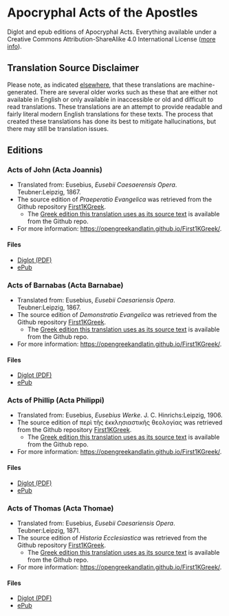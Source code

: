 # Apocryphal Acts of the Apostles

Diglot and epub editions of Apocryphal Acts. Everything available under a Creative Commons Attribution-ShareAlike 4.0 International License ([more info](https://creativecommons.org/licenses/by-sa/4.0/)).

## Translation Source Disclaimer

Please note, as indicated [elsewhere](https://github.com/AppianWayPress), that these translations are machine-generated. There are several older works such as these that are either not available in English or only available in inaccessible or old and difficult to read translations. These translations are an attempt to provide readable and fairly literal modern English translations for these texts. The process that created these translations has done its best to mitigate hallucinations, but there may still be translation issues.

## Editions

### Acts of John (Acta Joannis)

* Translated from: Eusebius, _Eusebii Caesaerensis Opera_. Teubner:Leipzig, 1867.
* The source edition of _Praeperatio Evangelica_ was retrieved from the Github repository [First1KGreek](https://github.com/OpenGreekAndLatin/First1KGreek).
  * The [Greek edition this translation uses as its source text](https://github.com/OpenGreekAndLatin/First1KGreek/tree/master/data/tlg2018/tlg001/tlg2018.tlg001.1st1K-grc1.xml) is available from the Github repo.
* For more information: https://opengreekandlatin.github.io/First1KGreek/. 

#### Files

* [Diglot (PDF)](diglot/diglot-ActaJoannis.pdf)
* [ePub](epub/epub-ActaJoannis.epub)

### Acts of Barnabas (Acta Barnabae)

* Translated from: Eusebius, _Eusebii Caesariensis Opera_. Teubner:Leipzig, 1867.
* The source edition of _Demonstratio Evangelica_ was retrieved from the Github repository [First1KGreek](https://github.com/OpenGreekAndLatin/First1KGreek). 
  * The [Greek edition this translation uses as its source text](https://github.com/OpenGreekAndLatin/First1KGreek/tree/master/data/tlg2018/tlg001/tlg2018.tlg005.1st1K-grc1.xml) is available from the Github repo.
* For more information: https://opengreekandlatin.github.io/First1KGreek/. 

#### Files

* [Diglot (PDF)](diglot/diglot-ActaBarnabae.pdf)
* [ePub](epub/epub-ActaBarnabae.epub)

### Acts of Phillip (Acta Philippi)

* Translated from: Eusebius, _Eusebius Werke_.  J. C. Hinrichs:Leipzig, 1906.
* The source edition of περὶ τῆς ἐκκλησιαστικῆς θεολογίας was retrieved from the Github repository [First1KGreek](https://github.com/OpenGreekAndLatin/First1KGreek). 
  * The [Greek edition this translation uses as its source text](https://github.com/OpenGreekAndLatin/First1KGreek/tree/master/data/tlg2018/tlg009/tlg2018.tlg009.1st1K-grc1.xml) is available from the Github repo.
* For more information: https://opengreekandlatin.github.io/First1KGreek/. 

#### Files

* [Diglot (PDF)](diglot/diglot-ActaPhilippi.pdf)
* [ePub](epub/epub-ActaPhilippi.epub)

### Acts of Thomas (Acta Thomae)

* Translated from: Eusebius, _Eusebii Caesariensis Opera_. Teubner:Leipzig, 1871.
* The source edition of _Historia Ecclesiastica_ was retrieved from the Github repository [First1KGreek](https://github.com/OpenGreekAndLatin/First1KGreek).
  * The [Greek edition this translation uses as its source text](https://github.com/OpenGreekAndLatin/First1KGreek/tree/master/data/tlg2018/tlg002/tlg2018.tlg002.1st1K-grc1.xml) is available from the Github repo.
* For more information: https://opengreekandlatin.github.io/First1KGreek/. 

#### Files 

* [Diglot (PDF)](diglot/diglot-ActaThomae.pdf)
* [ePub](epub/epub-ActaTomae.epub)
